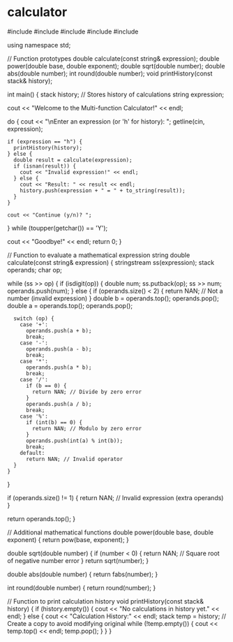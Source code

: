 # calculator
#include <iostream>
#include <cmath>
#include <stack>
#include <string>
#include <sstream>

using namespace std;

// Function prototypes
double calculate(const string& expression);
double power(double base, double exponent);
double sqrt(double number);
double abs(double number);
int round(double number);
void printHistory(const stack<string>& history);

int main() {
  stack<string> history; // Stores history of calculations
  string expression;

  cout << "Welcome to the Multi-function Calculator!" << endl;

  do {
    cout << "\nEnter an expression (or 'h' for history): ";
    getline(cin, expression);

    if (expression == "h") {
      printHistory(history);
    } else {
      double result = calculate(expression);
      if (isnan(result)) {
        cout << "Invalid expression!" << endl;
      } else {
        cout << "Result: " << result << endl;
        history.push(expression + " = " + to_string(result));
      }
    }

    cout << "Continue (y/n)? ";
  } while (toupper(getchar()) == 'Y');

  cout << "Goodbye!" << endl;
  return 0;
}

// Function to evaluate a mathematical expression string
double calculate(const string& expression) {
  stringstream ss(expression);
  stack<double> operands;
  char op;

  while (ss >> op) {
    if (isdigit(op)) {
      double num;
      ss.putback(op);
      ss >> num;
      operands.push(num);
    } else {
      if (operands.size() < 2) {
        return NAN; // Not a number (invalid expression)
      }
      double b = operands.top();
      operands.pop();
      double a = operands.top();
      operands.pop();

      switch (op) {
        case '+':
          operands.push(a + b);
          break;
        case '-':
          operands.push(a - b);
          break;
        case '*':
          operands.push(a * b);
          break;
        case '/':
          if (b == 0) {
            return NAN; // Divide by zero error
          }
          operands.push(a / b);
          break;
        case '%':
          if (int(b) == 0) {
            return NAN; // Modulo by zero error
          }
          operands.push(int(a) % int(b));
          break;
        default:
          return NAN; // Invalid operator
      }
    }
  }

  if (operands.size() != 1) {
    return NAN; // Invalid expression (extra operands)
  }

  return operands.top();
}

// Additional mathematical functions
double power(double base, double exponent) {
  return pow(base, exponent);
}

double sqrt(double number) {
  if (number < 0) {
    return NAN; // Square root of negative number error
  }
  return sqrt(number);
}

double abs(double number) {
  return fabs(number);
}

int round(double number) {
  return round(number);
}

// Function to print calculation history
void printHistory(const stack<string>& history) {
  if (history.empty()) {
    cout << "No calculations in history yet." << endl;
  } else {
    cout << "Calculation History:" << endl;
    stack<string> temp = history; // Create a copy to avoid modifying original
    while (!temp.empty()) {
      cout << temp.top() << endl;
      temp.pop();
    }
  }
}
